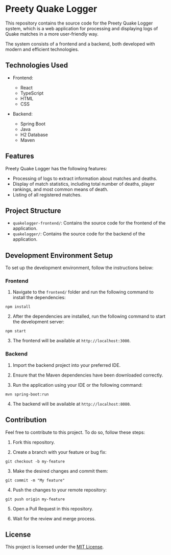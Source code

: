 # Preety Quake Logger

This repository contains the source code for the Preety Quake Logger system, which is a web application for processing and displaying logs of Quake matches in a more user-friendly way.

The system consists of a frontend and a backend, both developed with modern and efficient technologies.

## Technologies Used

- Frontend:
  - React
  - TypeScript
  - HTML
  - CSS

- Backend:
  - Spring Boot
  - Java
  - H2 Database
  - Maven

## Features

Preety Quake Logger has the following features:

- Processing of logs to extract information about matches and deaths.
- Display of match statistics, including total number of deaths, player rankings, and most common means of death.
- Listing of all registered matches.

## Project Structure

- `quakelogger-frontend/`: Contains the source code for the frontend of the application.
- `quakelogger/`: Contains the source code for the backend of the application.

## Development Environment Setup

To set up the development environment, follow the instructions below:

### Frontend

1. Navigate to the `frontend/` folder and run the following command to install the dependencies:
```
npm install
```

2. After the dependencies are installed, run the following command to start the development server:
```
npm start
```

3. The frontend will be available at `http://localhost:3000`.

### Backend

1. Import the backend project into your preferred IDE.

2. Ensure that the Maven dependencies have been downloaded correctly.

3. Run the application using your IDE or the following command:

```
mvn spring-boot:run
```

4. The backend will be available at `http://localhost:8080`.

## Contribution

Feel free to contribute to this project. To do so, follow these steps:

1. Fork this repository.

2. Create a branch with your feature or bug fix:

```git
git checkout -b my-feature
```

3. Make the desired changes and commit them:

```git
git commit -m "My feature"
```

4. Push the changes to your remote repository:

```git
git push origin my-feature
```

5. Open a Pull Request in this repository.

6. Wait for the review and merge process.

## License

This project is licensed under the [MIT License](LICENSE).
